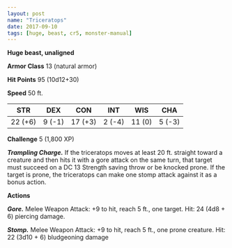 ```yaml
---
layout: post
name: "Triceratops"
date: 2017-09-10
tags: [huge, beast, cr5, monster-manual]
---
```


**Huge beast, unaligned**

**Armor Class** 13 (natural armor)

**Hit Points** 95 (10d12+30)

**Speed** 50 ft.

|   STR   |   DEX   |   CON   |   INT   |   WIS   |   CHA   |
|:-----:|:-----:|:-----:|:-----:|:-----:|:-----:|
| 22 (+6) | 9 (-1) | 17 (+3) | 2 (-4) | 11 (0) | 5 (-3) |

**Challenge** 5 (1,800 XP)

***Trampling Charge.*** If the triceratops moves at least 20 ft. straight toward a creature and then hits it with a gore attack on the same turn, that target must succeed on a DC 13 Strength saving throw or be knocked prone. If the target is prone, the triceratops can make one stomp attack against it as a bonus action.

**Actions**

***Gore.*** Melee Weapon Attack: +9 to hit, reach 5 ft., one target. Hit: 24 (4d8 + 6) piercing damage.

***Stomp.*** Melee Weapon Attack: +9 to hit, reach 5 ft., one prone creature. Hit: 22 (3d10 + 6) bludgeoning damage

